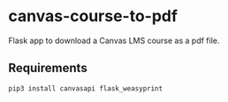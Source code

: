 # canvas-course-to-pdf
Flask app to download a Canvas LMS course as a pdf file.
## Requirements
`pip3 install canvasapi flask_weasyprint`
